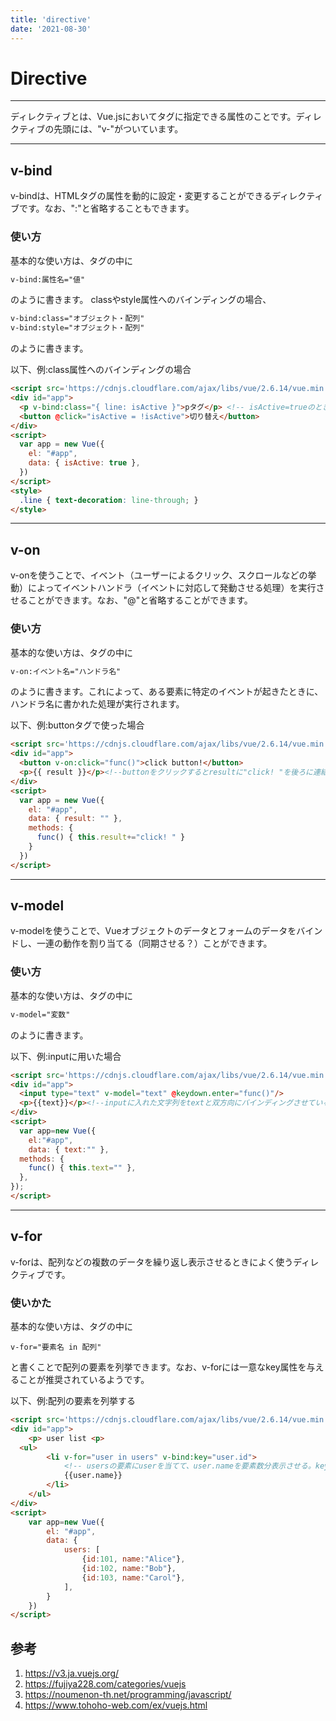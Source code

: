 ```yaml
---
title: 'directive'
date: '2021-08-30'
---
```


# Directive
---

ディレクティブとは、Vue.jsにおいてタグに指定できる属性のことです。ディレクティブの先頭には、"v-"がついています。

---
## v-bind

v-bindは、HTMLタグの属性を動的に設定・変更することができるディレクティブです。なお、":"と省略することもできます。

### 使い方

基本的な使い方は、タグの中に
```html
v-bind:属性名="値"
```
のように書きます。
classやstyle属性へのバインディングの場合、
```html
v-bind:class="オブジェクト・配列"
v-bind:style="オブジェクト・配列"
```
のように書きます。

以下、例:class属性へのバインディングの場合
```html
<script src='https://cdnjs.cloudflare.com/ajax/libs/vue/2.6.14/vue.min.js'></script><!-- https://cdnjs.com/libraries/vue -->
<div id="app">
  <p v-bind:class="{ line: isActive }">pタグ</p> <!-- isActive=trueのとき、"pタグ"を横線で消す -->
  <button @click="isActive = !isActive">切り替え</button>
</div>
<script>
  var app = new Vue({
    el: "#app",
    data: { isActive: true },
  })
</script>
<style>
  .line { text-decoration: line-through; }
</style>
```

---
## v-on

v-onを使うことで、イベント（ユーザーによるクリック、スクロールなどの挙動）によってイベントハンドラ（イベントに対応して発動させる処理）を実行させることができます。なお、"@"と省略することができます。

### 使い方

基本的な使い方は、タグの中に
```html
v-on:イベント名="ハンドラ名"
```
のように書きます。これによって、ある要素に特定のイベントが起きたときに、ハンドラ名に書かれた処理が実行されます。

以下、例:buttonタグで使った場合
```html
<script src='https://cdnjs.cloudflare.com/ajax/libs/vue/2.6.14/vue.min.js'></script><!-- https://cdnjs.com/libraries/vue -->
<div id="app">
  <button v-on:click="func()">click button!</button>
  <p>{{ result }}</p><!--buttonをクリックするとresultに"click! "を後ろに連結する-->
</div>
<script>
  var app = new Vue({
    el: "#app",
    data: { result: "" },
    methods: {
      func() { this.result+="click! " }
    }
  })
</script>
```

---
## v-model

v-modelを使うことで、Vueオブジェクトのデータとフォームのデータをバインドし、一連の動作を割り当てる（同期させる？）ことができます。

### 使い方

基本的な使い方は、タグの中に
```html
v-model="変数"
```
のように書きます。

以下、例:inputに用いた場合
```html
<script src='https://cdnjs.cloudflare.com/ajax/libs/vue/2.6.14/vue.min.js'></script>
<div id="app">
  <input type="text" v-model="text" @keydown.enter="func()"/>
  <p>{{text}}</p><!--inputに入れた文字列をtextと双方向にバインディングさせている、enterを押すとtextに""が代入されるので、inputの文字列も消える-->
</div>
<script>
  var app=new Vue({
    el:"#app",
    data: { text:"" },
  methods: {
    func() { this.text="" },
  },
});
</script>
```

---
## v-for

v-forは、配列などの複数のデータを繰り返し表示させるときによく使うディレクティブです。

### 使いかた

基本的な使い方は、タグの中に
```
v-for="要素名 in 配列"
```
と書くことで配列の要素を列挙できます。なお、v-forには一意なkey属性を与えることが推奨されているようです。

以下、例:配列の要素を列挙する
```html
<script src='https://cdnjs.cloudflare.com/ajax/libs/vue/2.6.14/vue.min.js'></script>
<div id="app">
	<p> user list <p>
  <ul>
		<li v-for="user in users" v-bind:key="user.id">
			<!-- usersの要素にuserを当てて、user.nameを要素数分表示させる。keyには3桁の数字user.idを当てている -->
			{{user.name}}
		</li>
	</ul>
</div>
<script>
	var app=new Vue({
		el: "#app",
		data: {
			users: [
				{id:101, name:"Alice"},
				{id:102, name:"Bob"},
				{id:103, name:"Carol"},
			],
		}
	})
</script>
```



















































## 参考
1. https://v3.ja.vuejs.org/
2. https://fujiya228.com/categories/vuejs
3. https://noumenon-th.net/programming/javascript/
4. https://www.tohoho-web.com/ex/vuejs.html